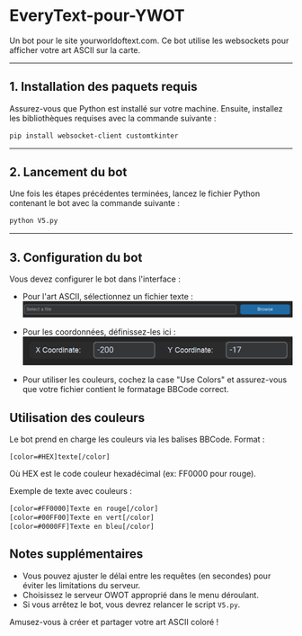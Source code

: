 # EveryText-pour-YWOT
Un bot pour le site yourworldoftext.com. Ce bot utilise les websockets pour afficher votre art ASCII sur la carte.

---

## 1. Installation des paquets requis

Assurez-vous que Python est installé sur votre machine. Ensuite, installez les bibliothèques requises avec la commande suivante :

```bash
pip install websocket-client customtkinter
```

---

## 2. Lancement du bot

Une fois les étapes précédentes terminées, lancez le fichier Python contenant le bot avec la commande suivante :

```bash
python V5.py
```

---

## 3. Configuration du bot

Vous devez configurer le bot dans l'interface :

- Pour l'art ASCII, sélectionnez un fichier texte :  
![image du fichier](https://raw.githubusercontent.com/Codealuxz/EveryText-for-YWOT/refs/heads/main/img/file_image.png)
  
- Pour les coordonnées, définissez-les ici :  
![image des coordonnées](https://raw.githubusercontent.com/Codealuxz/EveryText-for-YWOT/refs/heads/main/img/co_image.png)

- Pour utiliser les couleurs, cochez la case "Use Colors" et assurez-vous que votre fichier contient le formatage BBCode correct.

## Utilisation des couleurs

Le bot prend en charge les couleurs via les balises BBCode. Format :

```
[color=#HEX]texte[/color]
```

Où HEX est le code couleur hexadécimal (ex: FF0000 pour rouge).

Exemple de texte avec couleurs :
```
[color=#FF0000]Texte en rouge[/color]
[color=#00FF00]Texte en vert[/color]
[color=#0000FF]Texte en bleu[/color]
```

## Notes supplémentaires

- Vous pouvez ajuster le délai entre les requêtes (en secondes) pour éviter les limitations du serveur.
- Choisissez le serveur OWOT approprié dans le menu déroulant.
- Si vous arrêtez le bot, vous devrez relancer le script `V5.py`.

Amusez-vous à créer et partager votre art ASCII coloré !

